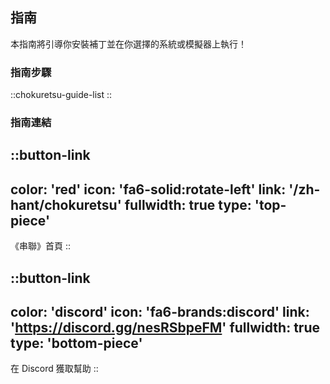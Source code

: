 ## 指南
本指南將引導你安裝補丁並在你選擇的系統或模擬器上執行！

### 指南步驟
::chokuretsu-guide-list
::

### 指南連結
::button-link
---
color: 'red'
icon: 'fa6-solid:rotate-left'
link: '/zh-hant/chokuretsu'
fullwidth: true
type: 'top-piece'
---
《串聯》首頁
::

::button-link
---
color: 'discord'
icon: 'fa6-brands:discord'
link: 'https://discord.gg/nesRSbpeFM'
fullwidth: true
type: 'bottom-piece'
---
在 Discord 獲取幫助
::